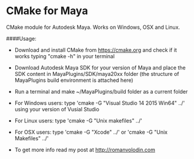 # CMake for Maya

CMake module for Autodesk Maya. Works on Windows, OSX and Linux.

####Usage:
 - Download and install CMake from https://cmake.org and check if it works typing "cmake -h" in your terminal
 - Download Autodesk Maya SDK for your version of Maya and place the SDK content in MayaPlugins/SDK/maya20xx folder (the structure of MayaPlugins build environment is attached here)
 - Run a terminal and make ~/MayaPlugins/build folder as a current folder

- For Windows users: type 'cmake -G "Visual Studio 14 2015 Win64" ../' using your version of Vusial Studio
- For Linux users: type 'cmake -G "Unix makefiles" ../'
- For OSX users: type 'cmake -G "Xcode" ../' or 'cmake -G "Unix Makefiles" ../'
- To get more info read my post at http://romanvolodin.com


